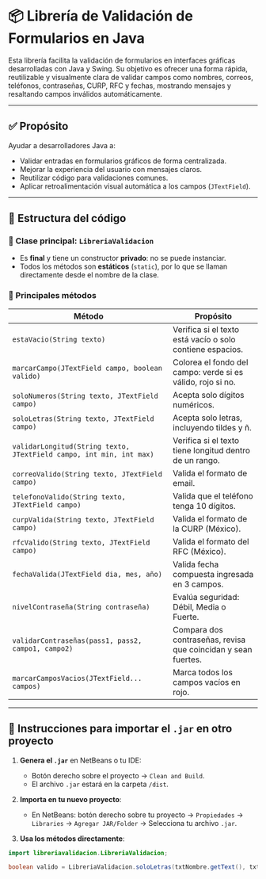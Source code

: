 # 📦 Librería de Validación de Formularios en Java

Esta librería facilita la validación de formularios en interfaces gráficas desarrolladas con Java y Swing. Su objetivo es ofrecer una forma rápida, reutilizable y visualmente clara de validar campos como nombres, correos, teléfonos, contraseñas, CURP, RFC y fechas, mostrando mensajes y resaltando campos inválidos automáticamente.

---

## ✅ Propósito

Ayudar a desarrolladores Java a:
- Validar entradas en formularios gráficos de forma centralizada.
- Mejorar la experiencia del usuario con mensajes claros.
- Reutilizar código para validaciones comunes.
- Aplicar retroalimentación visual automática a los campos (`JTextField`).

---

## 🧠 Estructura del código

### 📁 Clase principal: `LibreriaValidacion`

- Es **final** y tiene un constructor **privado**: no se puede instanciar.
- Todos los métodos son **estáticos** (`static`), por lo que se llaman directamente desde el nombre de la clase.

### 🧪 Principales métodos

| Método | Propósito |
|-------|-----------|
| `estaVacio(String texto)` | Verifica si el texto está vacío o solo contiene espacios. |
| `marcarCampo(JTextField campo, boolean valido)` | Colorea el fondo del campo: verde si es válido, rojo si no. |
| `soloNumeros(String texto, JTextField campo)` | Acepta solo dígitos numéricos. |
| `soloLetras(String texto, JTextField campo)` | Acepta solo letras, incluyendo tildes y ñ. |
| `validarLongitud(String texto, JTextField campo, int min, int max)` | Verifica si el texto tiene longitud dentro de un rango. |
| `correoValido(String texto, JTextField campo)` | Valida el formato de email. |
| `telefonoValido(String texto, JTextField campo)` | Valida que el teléfono tenga 10 dígitos. |
| `curpValida(String texto, JTextField campo)` | Valida el formato de la CURP (México). |
| `rfcValido(String texto, JTextField campo)` | Valida el formato del RFC (México). |
| `fechaValida(JTextField dia, mes, año)` | Valida fecha compuesta ingresada en 3 campos. |
| `nivelContraseña(String contraseña)` | Evalúa seguridad: Débil, Media o Fuerte. |
| `validarContraseñas(pass1, pass2, campo1, campo2)` | Compara dos contraseñas, revisa que coincidan y sean fuertes. |
| `marcarCamposVacios(JTextField... campos)` | Marca todos los campos vacíos en rojo. |

---

## 🧩 Instrucciones para importar el `.jar` en otro proyecto

1. **Genera el `.jar`** en NetBeans o tu IDE:
   - Botón derecho sobre el proyecto → `Clean and Build`.
   - El archivo `.jar` estará en la carpeta `/dist`.

2. **Importa en tu nuevo proyecto**:
   - En NetBeans: botón derecho sobre tu proyecto → `Propiedades` → `Libraries` → `Agregar JAR/Folder` → Selecciona tu archivo `.jar`.

3. **Usa los métodos directamente**:

```java
import libreriavalidacion.LibreriaValidacion;

boolean valido = LibreriaValidacion.soloLetras(txtNombre.getText(), txtNombre);


